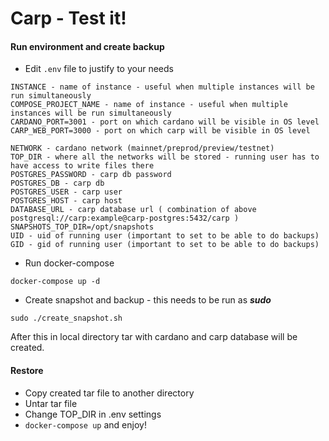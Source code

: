 # Carp - Test it!


#### Run environment and create backup
- Edit `.env` file to justify to your needs
```
INSTANCE - name of instance - useful when multiple instances will be run simultaneously
COMPOSE_PROJECT_NAME - name of instance - useful when multiple instances will be run simultaneously
CARDANO_PORT=3001 - port on which cardano will be visible in OS level
CARP_WEB_PORT=3000 - port on which carp will be visible in OS level 

NETWORK - cardano network (mainnet/preprod/preview/testnet)
TOP_DIR - where all the networks will be stored - running user has to have access to write files there 
POSTGRES_PASSWORD - carp db password
POSTGRES_DB - carp db
POSTGRES_USER - carp user
POSTGRES_HOST - carp host
DATABASE_URL - carp database url ( combination of above postgresql://carp:example@carp-postgres:5432/carp )
SNAPSHOTS_TOP_DIR=/opt/snapshots 
UID - uid of running user (important to set to be able to do backups)
GID - gid of running user (important to set to be able to do backups)
```


- Run docker-compose
```
docker-compose up -d
```

- Create snapshot and backup - this needs to be run as ***sudo***
```
sudo ./create_snapshot.sh
```

After this in local directory tar with cardano and carp database will be created.



#### Restore 

- Copy created tar file to another directory
- Untar tar file
- Change TOP_DIR in .env settings
- `docker-compose up` and enjoy!

